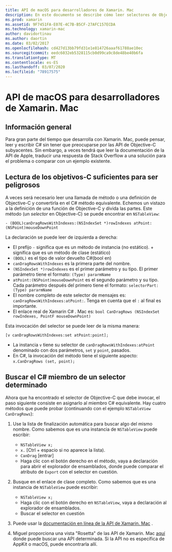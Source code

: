 ```yaml
---
title: API de macOS para desarrolladores de Xamarin. Mac
description: En este documento se describe cómo leer selectores de Objective-C y cómo buscar C# sus métodos correspondientes en una aplicación de Xamarin. Mac.
ms.prod: xamarin
ms.assetid: 9F7451FA-E07E-4C7B-B5CF-27AFC157ECDA
ms.technology: xamarin-mac
author: davidortinau
ms.author: daortin
ms.date: 03/02/2017
ms.openlocfilehash: cd427d13bb79fd31e1e814726aaaf61788ae10ec
ms.sourcegitcommit: eedc6032eb5328115cb0d99ca9c8de48be40b6fa
ms.translationtype: MT
ms.contentlocale: es-ES
ms.lasthandoff: 03/07/2020
ms.locfileid: "78917575"
---
```

# <a name="macos-apis-for-xamarinmac-developers"></a>API de macOS para desarrolladores de Xamarin. Mac

## <a name="overview"></a>Información general

Para gran parte del tiempo que desarrolla con Xamarin. Mac, puede pensar, leer y escribir C# sin tener que preocuparse por las API de Objective-C subyacentes. Sin embargo, a veces tendrá que leer la documentación de la API de Apple, traducir una respuesta de Stack Overflow a una solución para el problema o comparar con un ejemplo existente.

## <a name="reading-enough-objective-c-to-be-dangerous"></a>Lectura de los objetivos-C suficientes para ser peligrosos

A veces será necesario leer una llamada de método o una definición de Objective-C y convertirla en el C# método equivalente. Echemos un vistazo a la definición de una función de Objective-C y divida las partes. Este método (un *selector* en Objective-C) se puede encontrar en `NSTableView`:

```objc
- (BOOL)canDragRowsWithIndexes:(NSIndexSet *)rowIndexes atPoint:(NSPoint)mouseDownPoint
```

La declaración se puede leer de izquierda a derecha:

- El prefijo `-` significa que es un método de instancia (no estático). + significa que es un método de clase (estático)
- `(BOOL)` es el tipo de valor devuelto C#(bool en)
- `canDragRowsWithIndexes` es la primera parte del nombre.
- `(NSIndexSet *)rowIndexes` es el primer parámetro y su tipo. El primer parámetro tiene el formato: `(Type) pararmName`
- `atPoint:(NSPoint)mouseDownPoint` es el segundo parámetro y su tipo. Cada parámetro después del primero tiene el formato: `selectorPart:(Type) pararmName`
- El nombre completo de este selector de mensajes es: `canDragRowsWithIndexes:atPoint:`. Tenga en cuenta que el `:` al final es importante.
- El enlace real de Xamarin C# . Mac es: `bool CanDragRows (NSIndexSet rowIndexes, PointF mouseDownPoint)`

Esta invocación del selector se puede leer de la misma manera:

```objc
[v canDragRowsWithIndexes:set atPoint:point];
```

- La instancia `v` tiene su selector de `canDragRowsWithIndexes:atPoint` denominado con dos parámetros, `set` y `point`, pasados.
- En C#, la invocación del método tiene el siguiente aspecto: `x.CanDragRows (set, point);`

<a name="finding_selector" />

## <a name="finding-the-c-member-for-a-given-selector"></a>Buscar el C# miembro de un selector determinado

Ahora que ha encontrado el selector de Objective-C que debe invocar, el paso siguiente consiste en asignarlo al miembro C# equivalente. Hay cuatro métodos que puede probar (continuando con el ejemplo `NSTableView CanDragRows`):

1. Use la lista de finalización automática para buscar algo del mismo nombre. Como sabemos que es una instancia de `NSTableView` puede escribir:

    - `NSTableView x;`
    - `x.` [Ctrl + espacio si no aparece la lista).
    - `CanDrag` [entrar]
    - Haga clic con el botón derecho en el método, vaya a declaración para abrir el explorador de ensamblados, donde puede comparar el atributo de `Export` con el selector en cuestión.

2. Busque en el enlace de clase completo. Como sabemos que es una instancia de `NSTableView` puede escribir:

    - `NSTableView x;`
    - Haga clic con el botón derecho en `NSTableView`, vaya a declaración al explorador de ensamblados.
    - Buscar el selector en cuestión

3. Puede usar la [documentación en línea de la API de Xamarin. Mac](https://docs.microsoft.com/dotnet/api/?view=xamarinmac-3.0) .

4. Miguel proporciona una vista "Rosetta" de las API de Xamarin. Mac [aquí](https://tirania.org/tmp/rosetta.html) donde puede buscar una API determinada. Si la API no es específica de AppKit o macOS, puede encontrarla allí.

<!--
Note: In some cases, the assembly browser can hit a bug where it will open but not jump to the right definition. Keep that tab open, switch back to your source code and try again.
Note: The assembly browser tricks currently only works with Xamarin.Mac Classic. This will be fixed in a future version.
-->
